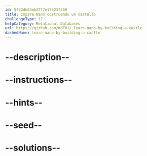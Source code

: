 ```yaml
---
id: 5f32db63eb37f7e17323f459
title: Impara Nano costruendo un castello
challengeType: 12
helpCategory: Relational Databases
url: https://github.com/moT01/.learn-nano-by-building-a-castle
dashedName: learn-nano-by-building-a-castle
---
```


# --description--

# --instructions--

# --hints--

# --seed--

# --solutions--
